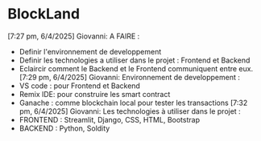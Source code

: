 # BlockLand

[7:27 pm, 6/4/2025] Giovanni: A FAIRE :
- Definir l'environnement de developpement
- Definir les technologies a utiliser dans le projet : Frontend et Backend
- Eclaircir comment le Backend et le Frontend communiquent entre eux.
[7:29 pm, 6/4/2025] Giovanni: Environnement de developpement :
- VS code : pour Frontend et Backend
- Remix IDE: pour construire les smart contract
- Ganache : comme blockchain local pour tester les transactions
[7:32 pm, 6/4/2025] Giovanni: Les technologies à utiliser dans le projet :
- FRONTEND : Streamlit, Django, CSS, HTML, Bootstrap
- BACKEND : Python, Soldity